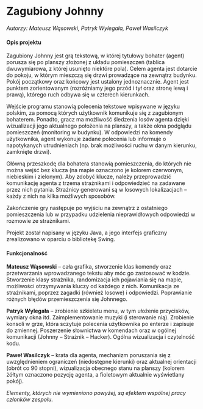 # Zagubiony Johnny
*Autorzy: Mateusz Wąsowski, Patryk Wylegała, Paweł Wasilczyk*  


#### Opis projektu

Zagubiony Johnny jest grą tekstową, w której tytułowy bohater (agent) porusza się po planszy złożonej z układu pomieszczeń (tablica dwuwymiarowa, z której usunięto niektóre pola). Celem agenta jest dotarcie do pokoju, w którym mieszczą się drzwi prowadzące na zewnątrz budynku. Pokój początkowy oraz końcowy jest ustalony jednoznacznie. Agent jest punktem zorientowanym (rozróżniamy jego przód i tył oraz stronę lewą i prawą), którego ruch odbywa się w czterech kierunkach. 

Wejście programu stanowią polecenia tekstowe wpisywane w języku polskim, za pomocą których użytkownik komunikuje się z zagubionym bohaterem. Ponadto, gracz ma możliwość śledzenia losów agenta dzięki wizualizacji jego aktualnego położenia na planszy, a także okna podglądu pomieszczeń (monitoring w budynku). W odpowiedzi na komendy użytkownika, agent wykonuje zadane polecenia lub informuje o napotykanych utrudnieniach (np. brak możliwości ruchu w danym kierunku, zamknięte drzwi).

Główną przeszkodę dla bohatera stanowią pomieszczenia, do których nie można wejść bez klucza (na mapie oznaczono je kolorem czerwonym, niebieskim i zielonym). Aby zdobyć klucze, należy przeprowadzić komunikację agenta z trzema strażnikami i odpowiedzieć na zadawane przez nich pytania. Strażnicy generowani są w losowych lokalizacjach – każdy z nich na kilka możliwych sposobów.

Zakończenie gry następuje po wyjściu na zewnątrz z ostatniego pomieszczenia lub w przypadku udzielenia nieprawidłowych odpowiedzi w rozmowie ze strażnikami.

Projekt został napisany w języku Java, a jego interfejs graficzny zrealizowano w oparciu o bibliotekę Swing.


#### Funkcjonalność

**Mateusz Wąsowski** – cała grafika, stworzenie klas komendy oraz przetwarzania wprowadzanego tekstu aby móc go zastosować w kodzie. Stworzenie klasy strażnika, randomizacja ich pojawiania się na mapie, możliwości otrzymywania kluczy od każdego z nich. Komunikacja ze strażnikami, poprzez zagadki (również losowe) i odpowiedzi. Poprawianie różnych błędów przemieszczenia się Johnnego.

**Patryk Wylegała** – zrobienie szkieletu menu, w tym ułożenie przycisków, wymiary okna itd. Zaimplementowanie muzyki (i sterowanie nią). Zrobienie konsoli w grze, która sczytuje polecenia użytkownika po enterze i zapisuje do zmiennej. Poszerzenie słownictwa w komendach oraz w ogólnej komunikacji (Johnny – Strażnik – Hacker). Ogólna wizualizacja i czytelność kodu.

**Paweł Wasilczyk** – krata dla agenta, mechanizm poruszania się z uwzględnieniem ograniczeń (niedostępne kierunki) oraz aktualnej orientacji (obrót co 90 stopni), wizualizacja obecnego stanu na planszy (kolorem żółtym oznaczono pozycję agenta, a fioletowym aktualnie wyświetlany pokój).

*Elementy, których nie wymieniono powyżej, są efektem wspólnej pracy członków zespołu.*
